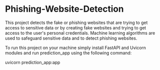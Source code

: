 # Phishing-Website-Detection
This project detects the fake or phishing websites that are trying to get access to sensitive data or by creating fake websites and trying to get access to the user's personal credentials. Machine learning algorithms are used to safeguard sensitive data and to detect phishing websites.

To run this project on your machine simply install FastAPI and Uvicorn modules and run prediction_app using the following command:

uvicorn prediction_app:app
